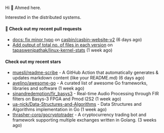 Hi 👋 Ahmed here.

Interested in the distributed systems.

#### 🔨 Check out my recent pull requests

- [docs: fix minor typo](https://github.com/casbin/casbin-website-v2/pull/144) on [casbin/casbin-website-v2](https://github.com/casbin/casbin-website-v2) (6 days ago)
- [Add output of total no. of files in each version](https://github.com/tapaswenipathak/linux-kernel-stats/pull/121) on [tapaswenipathak/linux-kernel-stats](https://github.com/tapaswenipathak/linux-kernel-stats) (1 week ago)

#### Check out my recent stars

- [muesli/readme-scribe](https://github.com/muesli/readme-scribe) - A GitHub Action that automatically generates &amp; updates markdown content (like your README.md) (6 days ago)
- [avelino/awesome-go](https://github.com/avelino/awesome-go) - A curated list of awesome Go frameworks, libraries and software (1 week ago)
- [sinandredemption/fir_basys3](https://github.com/sinandredemption/fir_basys3) - Real-time Audio Processing through FIR filters on Basys-3 FPGA and Pmod I2S2 (1 week ago)
- [ua-nick/Data-Structures-and-Algorithms](https://github.com/ua-nick/Data-Structures-and-Algorithms) - Data Structures and Algorithms implementation in Go (1 week ago)
- [thrasher-corp/gocryptotrader](https://github.com/thrasher-corp/gocryptotrader) - A cryptocurrency trading bot and framework supporting multiple exchanges written in Golang. (3 weeks ago)


